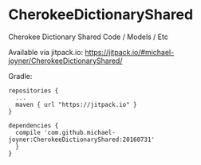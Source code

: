 # CherokeeDictionaryShared
Cherokee Dictionary Shared Code / Models / Etc

Available via jitpack.io: https://jitpack.io/#michael-joyner/CherokeeDictionaryShared/

Gradle:
```
repositories {
  ...
  maven { url "https://jitpack.io" }
}

dependencies {
  compile 'com.github.michael-joyner:CherokeeDictionaryShared:20160731'
  }
}
```
